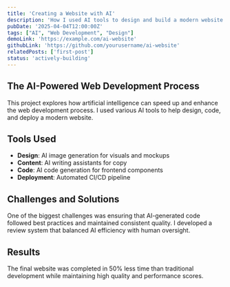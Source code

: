 ```yaml
---
title: 'Creating a Website with AI'
description: 'How I used AI tools to design and build a modern website'
pubDate: '2025-04-04T12:00:00Z'
tags: ["AI", "Web Development", "Design"]
demoLink: 'https://example.com/ai-website'
githubLink: 'https://github.com/yourusername/ai-website'
relatedPosts: ['first-post']
status: 'actively-building'
---
```


## The AI-Powered Web Development Process

This project explores how artificial intelligence can speed up and enhance the web development process. I used various AI tools to help design, code, and deploy a modern website.

## Tools Used

- **Design**: AI image generation for visuals and mockups
- **Content**: AI writing assistants for copy
- **Code**: AI code generation for frontend components
- **Deployment**: Automated CI/CD pipeline

## Challenges and Solutions

One of the biggest challenges was ensuring that AI-generated code followed best practices and maintained consistent quality. I developed a review system that balanced AI efficiency with human oversight.

## Results

The final website was completed in 50% less time than traditional development while maintaining high quality and performance scores.